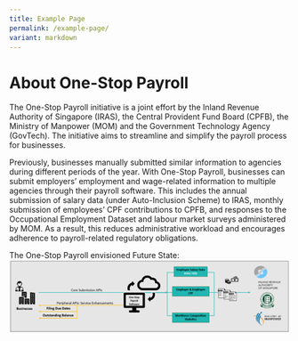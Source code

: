```yaml
---
title: Example Page
permalink: /example-page/
variant: markdown
---
```

# About One-Stop Payroll

The One-Stop Payroll initiative is a joint effort by the Inland Revenue Authority of Singapore (IRAS), the Central Provident Fund Board (CPFB), the Ministry of Manpower (MOM) and the Government Technology Agency (GovTech). The initiative aims to streamline and simplify the payroll process for businesses. 

Previously, businesses manually submitted similar information to agencies during different periods of the year. With One-Stop Payroll, businesses can submit employers’ employment and wage-related information to multiple agencies through their payroll software. This includes the annual submission of salary data (under Auto-Inclusion Scheme) to IRAS, monthly submission of employees’ CPF contributions to CPFB, and responses to the Occupational Employment Dataset and labour market surveys administered by MOM. As a result, this reduces administrative workload and encourages adherence to payroll-related regulatory obligations.

The One-Stop Payroll envisioned Future State: 
![One-stop payroll envisioned future state](/images/OSP_future_state.png)
